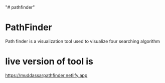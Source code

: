 "# pathfinder" 
# PathFinder
Path finder is a visualization tool used to visualize four searching algorithm
# live version of tool is
https://muddassarpathfinder.netlify.app
